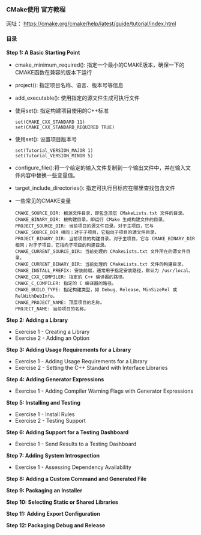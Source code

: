 ### CMake使用 官方教程

网址： https://cmake.org/cmake/help/latest/guide/tutorial/index.html


#### 目录

**Step 1: A Basic Starting Point**

- cmake_minimum_required(): 指定一个最小的CMAKE版本，确保一下的CMAKE函数在兼容的版本下运行

- project(): 指定项目名称、语言、版本号等信息

- add_executable(): 使用指定的源文件生成可执行文件

- 使用set():  指定构建项目使用的C++标准
  ```
  set(CMAKE_CXX_STANDARD 11)
  set(CMAKE_CXX_STANDARD_REQUIRED TRUE)
  ```

- 使用set(): 设置项目版本号
  ```
  set(Tutorial_VERSION_MAJOR 1)
  set(Tutorial_VERSION_MINOR 5) 
  ```

- configure_file():将一个给定的输入文件复制到一个输出文件中，并在输入文件内容中替换一些变量值。

- target_include_directories(): 指定可执行目标应在哪里查找包含文件

- 一些常见的CMAKE变量
  ```
  CMAKE_SOURCE_DIR: 根源文件目录，即包含顶层 CMakeLists.txt 文件的目录。
  CMAKE_BINARY_DIR: 根构建目录，即运行 CMake 生成构建文件的目录。
  PROJECT_SOURCE_DIR: 当前项目的源文件目录。对于主项目，它与 CMAKE_SOURCE_DIR 相同；对于子项目，它指向子项目的源文件目录。
  PROJECT_BINARY_DIR: 当前项目的构建目录。对于主项目，它与 CMAKE_BINARY_DIR 相同；对于子项目，它指向子项目的构建目录。
  CMAKE_CURRENT_SOURCE_DIR: 当前处理的 CMakeLists.txt 文件所在的源文件目录。
  CMAKE_CURRENT_BINARY_DIR: 当前处理的 CMakeLists.txt 文件的构建目录。
  CMAKE_INSTALL_PREFIX: 安装前缀，通常用于指定安装路径，默认为 /usr/local。
  CMAKE_CXX_COMPILER: 指定的 C++ 编译器的路径。
  CMAKE_C_COMPILER: 指定的 C 编译器的路径。
  CMAKE_BUILD_TYPE: 指定构建类型，如 Debug、Release、MinSizeRel 或 RelWithDebInfo。
  CMAKE_PROJECT_NAME: 顶层项目的名称。
  PROJECT_NAME: 当前项目的名称。
  ```
**Step 2: Adding a Library**
  - Exercise 1 - Creating a Library
  - Exercise 2 - Adding an Option

**Step 3: Adding Usage Requirements for a Library**
  - Exercise 1 - Adding Usage Requirements for a Library
  - Exercise 2 - Setting the C++ Standard with Interface Libraries

**Step 4: Adding Generator Expressions**
  - Exercise 1 - Adding Compiler Warning Flags with Generator Expressions

**Step 5: Installing and Testing**
  - Exercise 1 - Install Rules
  - Exercise 2 - Testing Support

**Step 6: Adding Support for a Testing Dashboard**
  - Exercise 1 - Send Results to a Testing Dashboard

**Step 7: Adding System Introspection**
  - Exercise 1 - Assessing Dependency Availability

**Step 8: Adding a Custom Command and Generated File**

**Step 9: Packaging an Installer**

**Step 10: Selecting Static or Shared Libraries**

**Step 11: Adding Export Configuration**

**Step 12: Packaging Debug and Release**

